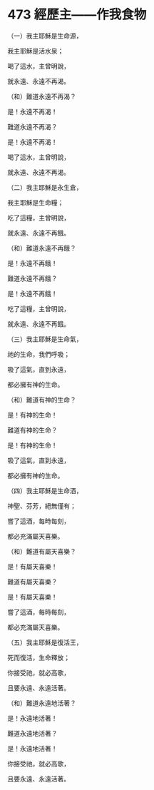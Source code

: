 # 473 經歷主——作我食物

（一）我主耶穌是生命源，

我主耶穌是活水泉；

喝了這水，主曾明說，

就永遠、永遠不再渴。

（和）難道永遠不再渴？

是！永遠不再渴！

難道永遠不再渴？

是！永遠不再渴！

喝了這水，主曾明說，

就永遠、永遠不再渴。

（二）我主耶穌是永生倉，

我主耶穌是生命糧；

吃了這糧，主曾明說，

就永遠、永遠不再餓。

（和）難道永遠不再餓？

是！永遠不再餓！

難道永遠不再餓？

是！永遠不再餓！

吃了這糧，主曾明說，

就永遠、永遠不再餓。

（三）我主耶穌是生命氣，

祂的生命，我們呼吸；

吸了這氣，直到永遠，

都必擁有神的生命。

（和）難道有神的生命？

是！有神的生命！

難道有神的生命？

是！有神的生命！

吸了這氣，直到永遠，

都必擁有神的生命。

（四）我主耶穌是生命酒，

神聖、芬芳，絕無僅有；

嘗了這酒，每時每刻，

都必充滿屬天喜樂。

（和）難道有屬天喜樂？

是！有屬天喜樂！

難道有屬天喜樂？

是！有屬天喜樂！

嘗了這酒，每時每刻，

都必充滿屬天喜樂。

（五）我主耶穌是復活王，

死而復活，生命釋放；

你接受祂，就必高歌，

且要永遠、永遠活著。

（和）難道永遠地活著？

是！永遠地活著！

難道永遠地活著？

是！永遠地活著！

你接受祂，就必高歌，

且要永遠、永遠活著。

